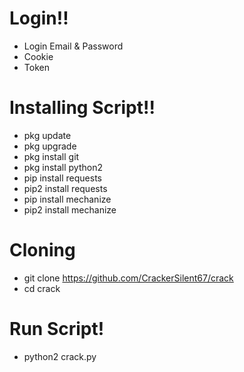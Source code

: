 # Login!!
* Login Email & Password
* Cookie
* Token

# Installing Script!!
* pkg update
* pkg upgrade
* pkg install git
* pkg install python2
* pip install requests
* pip2 install requests
* pip install mechanize
* pip2 install mechanize

# Cloning
* git clone https://github.com/CrackerSilent67/crack
* cd crack

# Run Script!
* python2 crack.py

